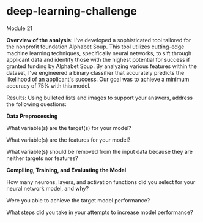 # deep-learning-challenge
Module 21

**Overview of the analysis:** 
I've developed a sophisticated tool tailored for the nonprofit foundation Alphabet Soup. This tool utilizes cutting-edge machine learning techniques, specifically neural networks, to sift through applicant data and identify those with the highest potential for success if granted funding by Alphabet Soup. By analyzing various features within the dataset, I've engineered a binary classifier that accurately predicts the likelihood of an applicant's success. Our goal was to achieve a minimum accuracy of 75% with this model.

Results: Using bulleted lists and images to support your answers, address the following questions:

**Data Preprocessing**

What variable(s) are the target(s) for your model?


What variable(s) are the features for your model?


What variable(s) should be removed from the input data because they are neither targets nor features?


**Compiling, Training, and Evaluating the Model**

How many neurons, layers, and activation functions did you select for your neural network model, and why?


Were you able to achieve the target model performance?


What steps did you take in your attempts to increase model performance?

